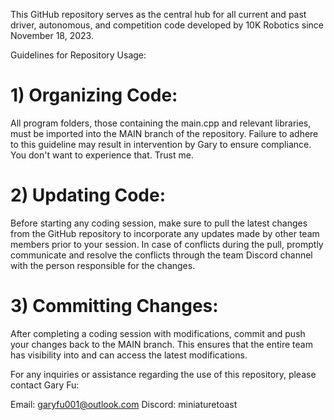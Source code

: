 This GitHub repository serves as the central hub for all current and past driver, autonomous, and competition code developed by 10K Robotics since November 18, 2023.

Guidelines for Repository Usage:
# 1) Organizing Code:

All program folders, those containing the main.cpp and relevant libraries, must be imported into the MAIN branch of the repository.
Failure to adhere to this guideline may result in intervention by Gary to ensure compliance. You don't want to experience that. Trust me.

# 2) Updating Code:

Before starting any coding session, make sure to pull the latest changes from the GitHub repository to incorporate any updates made by other team members prior to your session.
In case of conflicts during the pull, promptly communicate and resolve the conflicts through the team Discord channel with the person responsible for the changes.

# 3) Committing Changes:

After completing a coding session with modifications, commit and push your changes back to the MAIN branch.
This ensures that the entire team has visibility into and can access the latest modifications.

For any inquiries or assistance regarding the use of this repository, please contact Gary Fu:

Email: garyfu001@outlook.com
Discord: miniaturetoast
